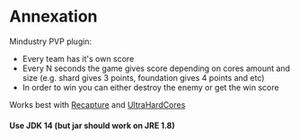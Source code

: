 # Annexation
Mindustry PVP plugin:
* Every team has it's own score
* Every N seconds the game gives score depending on cores amount and size (e.g. shard gives 3 points, foundation gives 4 points and etc)
* In order to win you can either destroy the enemy or get the win score

Works best with [Recapture](https://github.com/Slava0135/Recapture) and [UltraHardCores](https://github.com/Slava0135/UltraHardCores)
#### Use JDK 14 (but jar should work on JRE 1.8)
